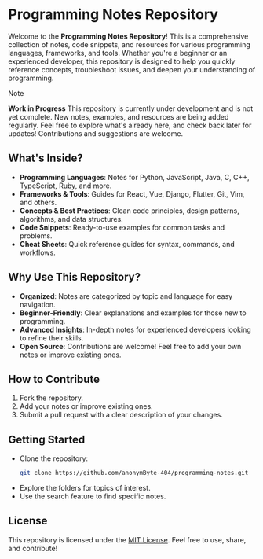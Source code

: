 # Programming Notes Repository  

Welcome to the **Programming Notes Repository**! This is a comprehensive collection of notes, code snippets, and resources for various programming languages, frameworks, and tools. Whether you're a beginner or an experienced developer, this repository is designed to help you quickly reference concepts, troubleshoot issues, and deepen your understanding of programming.

> [!NOTE]
> **Work in Progress**
> This repository is currently under development and is not yet complete. New notes, examples, and resources are being added regularly. Feel free to explore what's already here, and check back later for updates! Contributions and suggestions are welcome.

## **What's Inside?**
- **Programming Languages**: Notes for Python, JavaScript, Java, C, C++, TypeScript, Ruby, and more.
- **Frameworks & Tools**: Guides for React, Vue, Django, Flutter, Git, Vim, and others.
- **Concepts & Best Practices**: Clean code principles, design patterns, algorithms, and data structures.
- **Code Snippets**: Ready-to-use examples for common tasks and problems.
- **Cheat Sheets**: Quick reference guides for syntax, commands, and workflows.

## **Why Use This Repository?**
- **Organized**: Notes are categorized by topic and language for easy navigation.
- **Beginner-Friendly**: Clear explanations and examples for those new to programming.
- **Advanced Insights**: In-depth notes for experienced developers looking to refine their skills.
- **Open Source**: Contributions are welcome! Feel free to add your own notes or improve existing ones.

## **How to Contribute**
1. Fork the repository.
2. Add your notes or improve existing ones.
3. Submit a pull request with a clear description of your changes.

## **Getting Started**
- Clone the repository:  
  ```bash
  git clone https://github.com/anonymByte-404/programming-notes.git
  ```
- Explore the folders for topics of interest.
- Use the search feature to find specific notes.

## **License**
This repository is licensed under the [MIT License](LICENSE). Feel free to use, share, and contribute!
